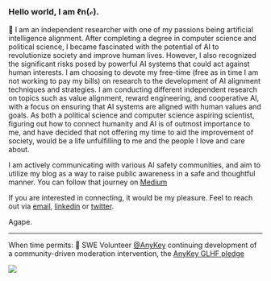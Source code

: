 ### Hello world, I am ℓn(ℯ).

👾 I am an independent researcher with one of my passions being artificial intelligence alignment. After completing a degree in computer science and political science, I became fascinated with the potential of AI to revolutionize society and improve human lives. However, I also recognized the significant risks posed by powerful AI systems that could act against human interests. I am choosing to devote my free-time (free as in time I am not working to pay my bills) on research to the development of AI alignment techniques and strategies. I am conducting different independent research on topics such as value alignment, reward engineering, and cooperative AI, with a focus on ensuring that AI systems are aligned with human values and goals. As both a political science and computer science aspiring scientist, figuring out how to connect humanity and AI is of outmost importance to me, and have decided that not offering my time to aid the improvement of society, would be a life unfulfilling to me and the people I love and care about.

I am actively communicating with various AI safety communities, and aim to utilize my blog as a way to raise public awareness in a safe and thoughtful manner. You can follow that journey on [Medium](https://medium.com/@elenipartakki)

If you are interested in connecting, it would be my pleasure. Feel to reach out via [email](mailto:elenipartakki@gmail.com), [linkedin](https://www.linkedin.com/in/elenipartakki/) or [twitter](https://twitter.com/epartakki).

Agape.

***

When time permits:
🧩 SWE Volunteer [@AnyKey](https://anykey.org/) continuing development of a community-driven moderation intervention, the [AnyKey GLHF pledge](https://anykey.org/en/pledge)

![](https://media.giphy.com/media/bcKmIWkUMCjVm/giphy.gif)
